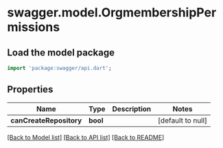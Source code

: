 # swagger.model.OrgmembershipPermissions

## Load the model package
```dart
import 'package:swagger/api.dart';
```

## Properties
Name | Type | Description | Notes
------------ | ------------- | ------------- | -------------
**canCreateRepository** | **bool** |  | [default to null]

[[Back to Model list]](../README.md#documentation-for-models) [[Back to API list]](../README.md#documentation-for-api-endpoints) [[Back to README]](../README.md)

